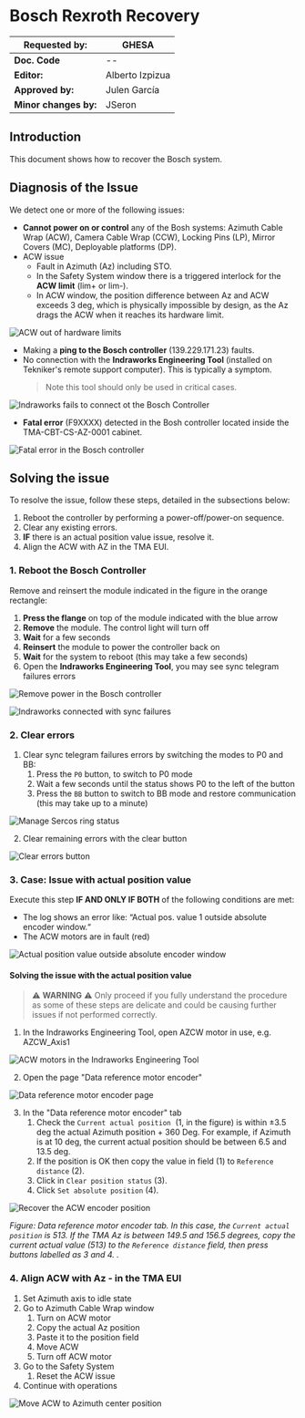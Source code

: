 # Bosch Rexroth Recovery

| **Requested by:**     | **GHESA**       |
| --------------------- | --------------- |
| **Doc. Code**         | --              |
| **Editor:**           | Alberto Izpizua |
| **Approved by:**      | Julen García    |
| **Minor changes by:** | JSeron          |

## Introduction

This document shows how to recover the Bosch system.

## Diagnosis of the Issue

We detect one or more of the following issues:

- **Cannot power on or control** any of the Bosh systems: Azimuth Cable Wrap (ACW), Camera Cable Wrap (CCW), Locking Pins
  (LP), Mirror Covers (MC), Deployable platforms (DP).
- ACW issue
  - Fault in Azimuth (Az) including STO.
  - In the Safety System window there is a triggered interlock for the **ACW limit** (lim+ or lim-).
  - In ACW window, the position difference between Az and ACW exceeds 3 deg, which is physically impossible by design,
    as the Az drags the ACW when it reaches its hardware limit.

![ACW out of hardware limits](Figures/AcwOutOfHardwareLimits.png)

- Making a **ping to the Bosch controller** (139.229.171.23) faults.
- No connection with the **Indraworks Engineering Tool** (installed on Tekniker's remote support computer).
  This is typically a symptom.
  > Note this tool should only be used in critical cases.

![Indraworks fails to connect ot the Bosch Controller](Figures/IndraworksFailsConnection.png)

- **Fatal error** (F9XXXX) detected in the Bosh controller located inside the TMA-CBT-CS-AZ-0001 cabinet.

![Fatal error in the Bosch controller](Figures/BoschControllerShowingFatalError.png)

## Solving the issue

To resolve the issue, follow these steps, detailed in the subsections below:

1. Reboot the controller by performing a power-off/power-on sequence.
2. Clear any existing errors.
3. **IF** there is an actual position value issue, resolve it.
4. Align the ACW with AZ in the TMA EUI.

### 1. Reboot the Bosch Controller

Remove and reinsert the module indicated in the figure in the orange rectangle:

1. **Press the flange** on top of the module indicated with the blue arrow
2. **Remove** the module. The control light will turn off
3. **Wait** for a few seconds
4. **Reinsert** the module to power the controller back on
5. **Wait** for the system to reboot (this may take a few seconds)
6. Open the **Indraworks Engineering Tool**, you may see sync telegram failures errors

![Remove power in the Bosch controller](Figures/PowerOffBoschController.png)

![Indraworks connected with sync failures](Figures/FirstIndraworksConnectionWithFailures.png)

### 2. Clear errors

1. Clear sync telegram failures errors by switching the modes to P0 and BB:
    1. Press the ` P0 ` button, to switch to P0 mode
    2. Wait a few seconds until the status shows P0 to the left of the button
    3. Press the ` BB ` button to switch to BB mode and restore communication (this may take up to a minute)

![Manage Sercos ring status](Figures/ManageSercosRingStatus.png)

2. Clear remaining errors with the clear button

![Clear errors button](Figures/ClearErrorsButton.png)

### 3. Case: Issue with actual position value

Execute this step **IF AND ONLY IF BOTH** of the following conditions are met:

- The log shows an error like: “Actual pos. value 1 outside absolute encoder window.“
- The ACW motors are in fault (red)

![Actual position value outside absolute encoder window](Figures/EncoderError.png)

#### Solving the issue with the actual position value

> ⚠ **WARNING** ⚠
> Only proceed if you fully understand the procedure as some of these steps are delicate and could be causing further issues if not performed correctly.

1. In the Indraworks Engineering Tool, open AZCW motor in use, e.g. AZCW_Axis1

![ACW motors in the Indraworks Engineering Tool](Figures/ACW_Motors.png)

2. Open the page "Data reference motor encoder"

![Data reference motor encoder page](Figures/DataReferenceMotorEncoder.png)

3. In the "Data reference motor encoder" tab
    1. Check the ` Current actual position `  (1, in the figure) is within ±3.5 deg the actual Azimuth position + 360 Deg.
       For example, if Azimuth is at 10 deg, the current actual position should be between 6.5 and 13.5 deg.
    1. If the position is OK then copy the value in field (1) to ` Reference distance ` (2).
    2. Click in ` Clear position status ` (3).
    3. Click ` Set absolute position ` (4).

![Recover the ACW encoder position](Figures/RecoverAcwEncoderPosition.png)

*Figure: Data reference motor encoder tab. In this case, the ` Current actual position ` is 513. If the TMA Az is between 149.5 and 156.5 degrees, copy the current actual value (513) to the ` Reference distance ` field, then press buttons labelled as 3 and 4. .*

### 4. Align ACW with Az - in the TMA EUI

1. Set Azimuth axis to idle state
2. Go to Azimuth Cable Wrap window
    1. Turn on ACW motor
    2. Copy the actual Az position
    3. Paste it to the position field
    4. Move ACW
    5. Turn off ACW motor
3. Go to the Safety System
    1. Reset the ACW issue
4. Continue with operations

![Move ACW to Azimuth center position](Figures/MoveAcwToAzimuthCenterPosition.png)
